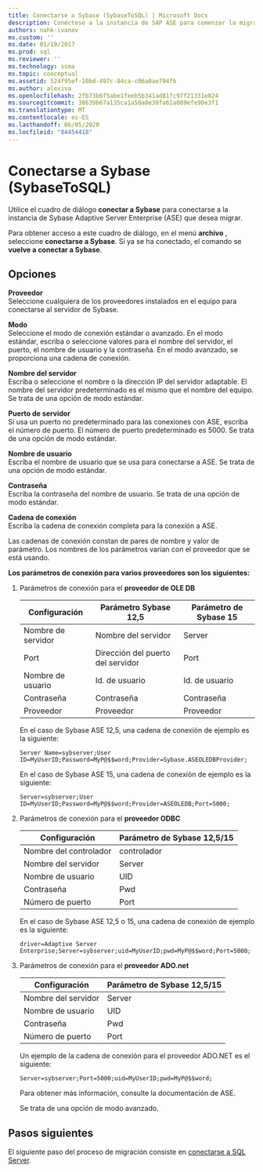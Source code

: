 ```yaml
---
title: Conectarse a Sybase (SybaseToSQL) | Microsoft Docs
description: Conéctese a la instancia de SAP ASE para comenzar la migración mediante SSMA para Sybase (SAP ASE). Utilice el cuadro de diálogo conectar a Sybase.
authors: nahk-ivanov
ms.custom: ''
ms.date: 01/19/2017
ms.prod: sql
ms.reviewer: ''
ms.technology: ssma
ms.topic: conceptual
ms.assetid: 524f95ef-10bd-497c-84ca-c06a0ae794fb
ms.author: alexiva
ms.openlocfilehash: 2fb73b6f5abe1feeb5b341ad81fc97f21331e824
ms.sourcegitcommit: 38639b67a135ca1a50a8e38fa61a089efe90e3f1
ms.translationtype: MT
ms.contentlocale: es-ES
ms.lasthandoff: 06/05/2020
ms.locfileid: "84454418"
---
```

# <a name="connect-to-sybase-sybasetosql"></a>Conectarse a Sybase (SybaseToSQL)

Utilice el cuadro de diálogo **conectar a Sybase** para conectarse a la instancia de Sybase Adaptive Server Enterprise (ASE) que desea migrar.

Para obtener acceso a este cuadro de diálogo, en el menú **archivo** , seleccione **conectarse a Sybase**. Si ya se ha conectado, el comando se **vuelve a conectar a Sybase**.

## <a name="options"></a>Opciones

**Proveedor**  
Seleccione cualquiera de los proveedores instalados en el equipo para conectarse al servidor de Sybase.

**Modo**  
Seleccione el modo de conexión estándar o avanzado. En el modo estándar, escriba o seleccione valores para el nombre del servidor, el puerto, el nombre de usuario y la contraseña. En el modo avanzado, se proporciona una cadena de conexión.

**Nombre del servidor**  
Escriba o seleccione el nombre o la dirección IP del servidor adaptable. El nombre del servidor predeterminado es el mismo que el nombre del equipo. Se trata de una opción de modo estándar.

**Puerto de servidor**  
Si usa un puerto no predeterminado para las conexiones con ASE, escriba el número de puerto. El número de puerto predeterminado es 5000. Se trata de una opción de modo estándar.
  
**Nombre de usuario**  
Escriba el nombre de usuario que se usa para conectarse a ASE. Se trata de una opción de modo estándar.

**Contraseña**  
Escriba la contraseña del nombre de usuario. Se trata de una opción de modo estándar.

**Cadena de conexión**  
Escriba la cadena de conexión completa para la conexión a ASE.

Las cadenas de conexión constan de pares de nombre y valor de parámetro. Los nombres de los parámetros varían con el proveedor que se está usando.

**Los parámetros de conexión para varios proveedores son los siguientes:**

1. Parámetros de conexión para el **proveedor de OLE DB**

   |Configuración|Parámetro Sybase 12,5|Parámetro de Sybase 15|
   |-----------|-------------------------|-----------------------|
   |Nombre de servidor|Nombre del servidor|Server|
   |Port|Dirección del puerto del servidor|Port|
   |Nombre de usuario|Id. de usuario|Id. de usuario|
   |Contraseña|Contraseña|Contraseña|
   |Proveedor|Proveedor|Proveedor|

   En el caso de Sybase ASE 12,5, una cadena de conexión de ejemplo es la siguiente:

   `Server Name=sybserver;User ID=MyUserID;Password=MyP@$$word;Provider=Sybase.ASEOLEDBProvider;`

   En el caso de Sybase ASE 15, una cadena de conexión de ejemplo es la siguiente:

   `Server=sybserver;User ID=MyUserID;Password=MyP@$$word;Provider=ASEOLEDB;Port=5000;`

2. Parámetros de conexión para el **proveedor ODBC**

   |Configuración|Parámetro de Sybase 12,5/15|
   |-----------|-----------------------------|
   |Nombre del controlador|controlador|
   |Nombre del servidor|Server|
   |Nombre de usuario|UID|
   |Contraseña|Pwd|
   |Número de puerto|Port|

   En el caso de Sybase ASE 12,5 o 15, una cadena de conexión de ejemplo es la siguiente:

   `driver=Adaptive Server Enterprise;Server=sybserver;uid=MyUserID;pwd=MyP@$$word;Port=5000;`

3. Parámetros de conexión para el **proveedor ADO.net**

   |Configuración|Parámetro de Sybase 12,5/15|
   |-----------|-----------------------------|
   |Nombre del servidor|Server|
   |Nombre de usuario|UID|
   |Contraseña|Pwd|
   |Número de puerto|Port|

   Un ejemplo de la cadena de conexión para el proveedor ADO.NET es el siguiente:

   `Server=sybserver;Port=5000;uid=MyUserID;pwd=MyP@$$word;`

   Para obtener más información, consulte la documentación de ASE.

   Se trata de una opción de modo avanzado.

## <a name="next-steps"></a>Pasos siguientes

El siguiente paso del proceso de migración consiste en [conectarse a SQL Server](connect-to-sql-server-sybasetosql.md).
